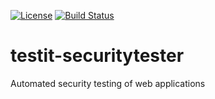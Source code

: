 [![License](https://img.shields.io/badge/License-Apache%20License%202.0-brightgreen.svg)](http://www.apache.org/licenses/LICENSE-2.0.txt)
[![Build Status](https://travis-ci.org/Novatec-Consulting-GmbH/testit-securitytester.svg?branch=master)](https://travis-ci.org/Novatec-Consulting-GmbH/testit-securitytester)

# testit-securitytester
Automated security testing of web applications
